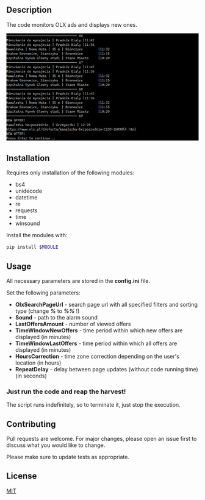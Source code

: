 ## Description

The code monitors OLX ads and displays new ones.

![alt text](title.png "Title")

## Installation

Requires only installation of the following modules:
- bs4
- unidecode
- datetime
- re
- requests
- time
- winsound

Install the modules with:
```bash
pip install $MODULE
```

## Usage

All necessary parameters are stored in the **config.ini** file.

Set the following parameters:
- **OlxSearchPageUrl** - search page url with all specified filters and sorting type (change ***%*** to ***%%*** !)
- **Sound** - path to the alarm sound
- **LastOffersAmount** - number of viewed offers
- **TimeWindowNewOffers** - time period within which new offers are displayed (in minutes)
- **TimeWindowLastOffers** - time period within which all offers are displayed (in minutes)
- **HoursCorrection** - time zone correction depending on the user's location (in hours)
- **RepeatDelay** - delay between page updates (without code running time) (in seconds)

### Just run the code and reap the harvest!

The script runs indefinitely, so to terminate it, just stop the execution.

## Contributing
Pull requests are welcome. For major changes, please open an issue first to discuss what you would like to change.

Please make sure to update tests as appropriate.

## License
[MIT](https://choosealicense.com/licenses/mit/)